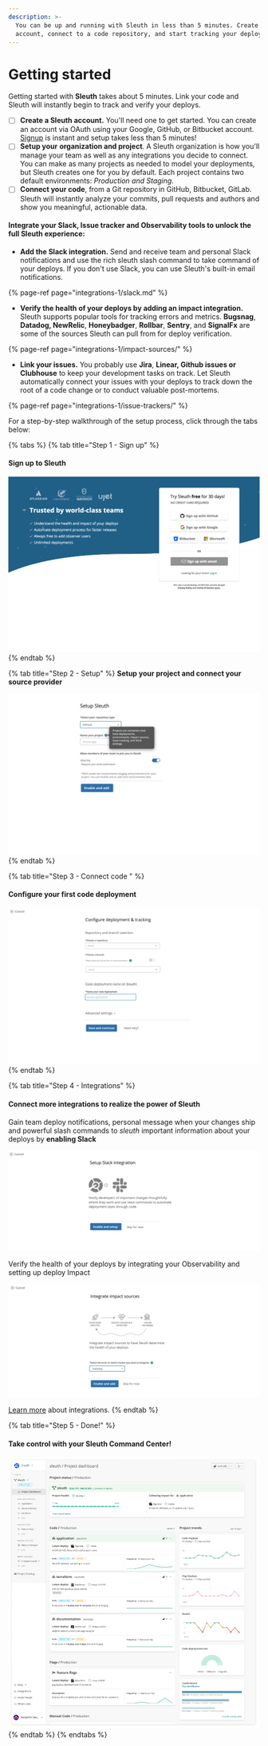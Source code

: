 ```yaml
---
description: >-
  You can be up and running with Sleuth in less than 5 minutes. Create an
  account, connect to a code repository, and start tracking your deploys.
---
```


# Getting started

Getting started with **Sleuth** takes about 5 minutes. Link your code and Sleuth will instantly begin to track and verify your deploys.

* [ ] **Create a Sleuth account.** You'll need one to get started. You can create an account via OAuth using your Google, GitHub, or Bitbucket account. [Signup](https://app.sleuth.io/account/signup/) is instant and setup takes less than 5 minutes! 
* [ ] **Setup your** **organization and project**. A Sleuth organization is how you'll manage your team as well as any integrations you decide to connect. You can make as many projects as needed to model your deployments, but Sleuth creates one for you by default. Each project contains two default environments: _Production and Staging_.
* [ ] **Connect your code**, from a Git repository in GitHub, Bitbucket, GitLab. Sleuth will instantly analyze your commits, pull requests and authors and show you meaningful, actionable data.

#### Integrate your Slack, Issue tracker and Observability tools to unlock the full Sleuth experience: 

* **Add the Slack integration.** Send and receive team and personal Slack notifications and use the rich sleuth slash command to take command of your deploys. If you don't use Slack, you can use Sleuth's built-in email notifications. 

{% page-ref page="integrations-1/slack.md" %}

* **Verify the health of your deploys by adding an impact integration.** Sleuth supports popular tools for tracking errors and metrics. **Bugsnag**, **Datadog, NewRelic**, **Honeybadger**, **Rollbar**, **Sentry**, and **SignalFx** are some of the sources Sleuth can pull from for deploy verification. 

{% page-ref page="integrations-1/impact-sources/" %}

* **Link your issues.** You probably use **Jira**, **Linear, Github issues or Clubhouse** to keep your development tasks on track. Let Sleuth automatically connect your issues with your deploys to track down the root of a code change or to conduct valuable post-mortems. 

{% page-ref page="integrations-1/issue-trackers/" %}

For a step-by-step walkthrough of the setup process, click through the tabs below:

{% tabs %}
{% tab title="Step 1 - Sign up" %}
#### Sign up to Sleuth

![](.gitbook/assets/signup-sleuth-2021-01-26-15-11-05.png)
{% endtab %}

{% tab title="Step 2 - Setup" %}
**Setup your project and connect your source provider**

![](.gitbook/assets/signup-setup-journeys-figma-2021-01-26-15-18-11.png)
{% endtab %}

{% tab title="Step 3 - Connect code " %}
#### Configure your first code deployment

![](.gitbook/assets/signup-setup-journeys-figma-2021-01-26-15-20-40.png)
{% endtab %}

{% tab title="Step 4 - Integrations" %}
#### Connect more integrations to realize the power of Sleuth

Gain team deploy notifications, personal message when your changes ship and powerful slash commands to _sleuth_ important information about your deploys by **enabling Slack**

![](.gitbook/assets/signup-setup-journeys-figma-2021-01-26-15-26-44.png)

Verify the health of your deploys by integrating your Observability and setting up deploy Impact 

![](.gitbook/assets/signup-setup-journeys-figma-2021-01-26-15-27-06.png)

[Learn more](integrations-1/about-integrations.md) about integrations. 
{% endtab %}

{% tab title="Step 5 - Done!" %}
#### Take control with your Sleuth Command Center!

![](.gitbook/assets/601240104dc959013a33895d_sleuth-project-dashboard-view%20%282%29%20%281%29.png)
{% endtab %}
{% endtabs %}

